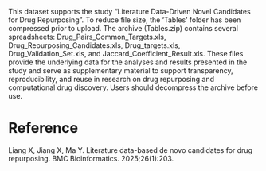 This dataset supports the study “Literature Data-Driven Novel Candidates for Drug Repurposing”.
To reduce file size, the ‘Tables’ folder has been compressed prior to upload. The archive (Tables.zip) contains several spreadsheets: Drug_Pairs_Common_Targets.xls, Drug_Repurposing_Candidates.xls, Drug_targets.xls, Drug_Validation_Set.xls, and Jaccard_Coefficient_Result.xls. 
These files provide the underlying data for the analyses and results presented in the study and serve as supplementary material to support transparency, reproducibility, and reuse in research on drug repurposing and computational drug discovery. Users should decompress the archive before use. 

# Reference
Liang X, Jiang X, Ma Y. Literature data-based de novo candidates for drug repurposing. BMC Bioinformatics. 2025;26(1):203.
